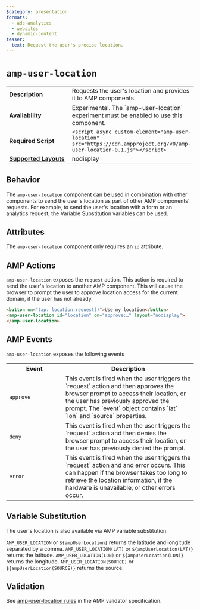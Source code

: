 ```yaml
---
$category: presentation
formats:
  - ads-analytics
  - websites
  - dynamic-content
teaser:
  text: Request the user's precise location.
---
```

<!--
Copyright 2019 The AMP HTML Authors. All Rights Reserved.

Licensed under the Apache License, Version 2.0 (the "License");
you may not use this file except in compliance with the License.
You may obtain a copy of the License at

      http://www.apache.org/licenses/LICENSE-2.0

Unless required by applicable law or agreed to in writing, software
distributed under the License is distributed on an "AS-IS" BASIS,
WITHOUT WARRANTIES OR CONDITIONS OF ANY KIND, either express or implied.
See the License for the specific language governing permissions and
limitations under the License.
-->

# `amp-user-location`

<table>
  <tr>
    <td width="40%"><strong>Description</strong></td>
    <td>Requests the user's location and provides it to AMP components.</td>
  </tr>
  <tr>
    <td width="40%"><strong>Availability</strong></td>
    <td>Experimental. The `amp-user-location` experiment must be enabled to use this component.</td>
  </tr>
  <tr>
    <td width="40%"><strong>Required Script</strong></td>
    <td><code>&lt;script async custom-element="amp-user-location" src="https://cdn.ampproject.org/v0/amp-user-location-0.1.js">&lt;/script></code></td>
  </tr>
  <tr>
    <td class="col-fourty"><strong><a href="https://www.ampproject.org/docs/guides/responsive/control_layout.html">Supported Layouts</a></strong></td>
    <td>nodisplay</td>
  </tr>
  <!-- TODO(cvializ) -->
  <!-- <tr>
    <td width="40%"><strong>Examples</strong></td>
    <td>FILL THIS IN</td>
  </tr> -->
</table>

## Behavior

The `amp-user-location` component can be used in combination with other components to
send the user's location as part of other AMP components' requests. For example, to send the user's
location with a form or an analytics request, the Variable Substitution variables can be used.

## Attributes

The `amp-user-location` component only requires an `id` attribute.

## AMP Actions

`amp-user-location` exposes the `request` action. This action is required to send the user's location
to another AMP component. This will cause the browser to prompt the user to approve location access
for the current domain, if the user has not already.

```html
<button on="tap: location.request()">Use my location</button>
<amp-user-location id="location" on="approve:…" layout="nodisplay">
</amp-user-location>
```

## AMP Events

`amp-user-location` exposes the following events

<table>
<tr>
<th width="30%">Event</th>
<th>Description</th>
</tr>
<tr>
<td><code>approve</code></td>
<td>This event is fired when the user triggers the `request` action and then approves the browser prompt to access their location, or the user has previously approved the prompt. The `event` object contains `lat` `lon` and `source` properties.</td><!-- TODO(cvializ): add description of the properties -->
</tr>
<tr>
<td><code>deny</code></td>
<td>This event is fired when the user triggers the `request` action and then denies the browser prompt to access their location, or the user has previously denied the prompt.</td>
</tr>
<td><code>error</code></td>
<td>This event is fired when the user triggers the `request` action and and error occurs. This can happen if the browser takes too long to retrieve the location information, if the hardware is unavailable, or other errors occur.</td>
</tr>
</table>

## Variable Substitution

The user's location is also available via AMP variable substitution:

`AMP_USER_LOCATION` or `${ampUserLocation}` returns the latitude and longitude separated by a comma.
`AMP_USER_LOCATION(LAT)` or `${ampUserLocation(LAT)}` returns the latitude.
`AMP_USER_LOCATION(LON)` or `${ampUserLocation(LON)}` returns the longitude.
`AMP_USER_LOCATION(SOURCE)` or `${ampUserLocation(SOURCE)}` returns the source.


## Validation
See [amp-user-location rules](https://github.com/ampproject/amphtml/blob/master/extensions/amp-user-location/validator-amp-user-location.protoascii) in the AMP validator specification.
